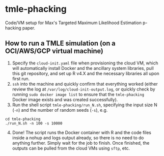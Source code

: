 # tmle-phacking
Code/VM setup for Max's Targeted Maximum Likelihood Estimation p-hacking paper.

## How to run a TMLE simulation (on a OCI/AWS/GCP virtual machine)
1. Specify the `cloud-init.yaml` file when provisioning the cloud VM, which will automatically install Docker and the ancillary system libraries, pull this git repository, and set up R v4.X and the necessary libraries all upon first run.
2. `ssh` into the machine and quickly confirm that everything worked (either review the log at `/var/log/cloud-init-output.log`, or quickly check by running `sudo docker image list` to ensure that the `tmle-phacking` Docker image exists and was created successfully).
3. Run the shell script `tmle-phacking/run_N.sh`, specifying the input size N (`-n`) and the number of random seeds (`-s`), e.g.
```
cd tmle-phacking
./run_N.sh -n 100 -s 10000
```
4. Done! The script runs the Docker container with R and the code files inside a nohup and logs output already, so there is no need to do anything further. Simply wait for the job to finish. Once finished, the outputs can be pulled from the cloud VMs using `sftp`, etc.
